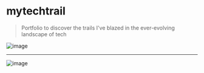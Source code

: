 # mytechtrail

>Portfolio to discover the trails I've blazed in the ever-evolving landscape of tech

![image](https://github.com/ASquare04/mytechtrail/assets/112481001/dc4c0777-ba33-4afa-9137-bc7f4f72e3d9)

<hr>

![image](https://github.com/ASquare04/mytechtrail/assets/112481001/5250c1de-921c-4d94-a92e-9ebce2e448d4)

